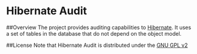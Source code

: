 # Hibernate Audit

##Overview
The project provides auditing capabilities to [Hibernate](http://hibernate.org/orm/).
It uses a set of tables in the database that do not depend on the object model.


##License 
Note that Hibernate Audit is distributed under the [GNU GPL v2](http://www.gnu.org/licenses/old-licenses/gpl-2.0.html)
